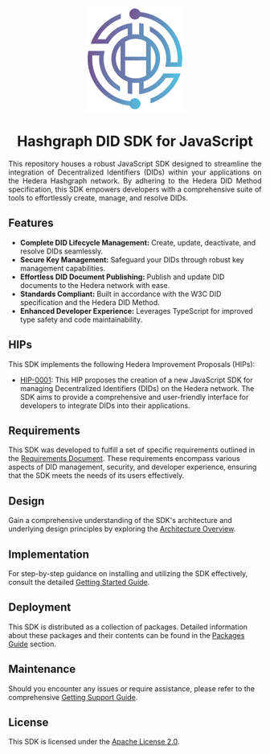 <p align="center">
  <img src="docs/modules/ROOT/images/THA-logo.png" alt="THA Logo">  
</p>

<h1 align="center">Hashgraph DID SDK for JavaScript</h1>

<p style="text-align: justify;">
This repository houses a robust JavaScript SDK designed to streamline the integration of Decentralized Identifiers (DIDs) within your applications on the Hedera Hashgraph network. By adhering to the Hedera DID Method specification, this SDK empowers developers with a comprehensive suite of tools to effortlessly create, manage, and resolve DIDs.
</p>

## Features

- **Complete DID Lifecycle Management:** Create, update, deactivate, and resolve DIDs seamlessly.
- **Secure Key Management:** Safeguard your DIDs through robust key management capabilities.
- **Effortless DID Document Publishing:** Publish and update DID documents to the Hedera network with ease.
- **Standards Compliant:** Built in accordance with the W3C DID specification and the Hedera DID Method.
- **Enhanced Developer Experience:** Leverages TypeScript for improved type safety and code maintainability.

## HIPs

This SDK implements the following Hedera Improvement Proposals (HIPs):

- [HIP-0001](https://github.com/DSRCorporation/hiero-did-sdk-js/documentation/0.0.2-alpha/01-planning/hips/hip-0001-new-did-sdk.html): This HIP proposes the creation of a new JavaScript SDK for managing Decentralized Identifiers (DIDs) on the Hedera network. The SDK aims to provide a comprehensive and user-friendly interface for developers to integrate DIDs into their applications.

## Requirements

This SDK was developed to fulfill a set of specific requirements outlined in the [Requirements Document](https://github.com/DSRCorporation/hiero-did-sdk-js/documentation/0.0.2-alpha/02-analysis/requirements/index.html). These requirements encompass various aspects of DID management, security, and developer experience, ensuring that the SDK meets the needs of its users effectively.

## Design

Gain a comprehensive understanding of the SDK's architecture and underlying design principles by exploring the <a href="https://github.com/DSRCorporation/hiero-did-sdk-js/documentation/0.0.2-alpha/03-design/01_introduction_and_goals/index.html" target="_blank">Architecture Overview</a>.

## Implementation

For step-by-step guidance on installing and utilizing the SDK effectively, consult the detailed <a href="https://github.com/DSRCorporation/hiero-did-sdk-js/documentation/0.0.2-alpha/04-implementation/guides/getting-started-guide.html" target="_blank">Getting Started Guide</a>.

<!-- ## Testing

Rigorous <a href="https://github.com/DSRCorporation/hiero-did-sdk-js/documentation/0.0.2-alpha/05-testing/acceptance-tests/index.html" target="_blank">Acceptance Tests</a> have been implemented to validate the SDK's functionality against real-world scenarios and ensure it meets user requirements. -->

## Deployment

This SDK is distributed as a collection of packages. Detailed information about these packages and their contents can be found in the <a href="https://github.com/DSRCorporation/hiero-did-sdk-js/documentation/0.0.2-alpha/06-deployment/packages/index.html" target="_blank">Packages Guide</a> section.

## Maintenance

Should you encounter any issues or require assistance, please refer to the comprehensive <a href="https://github.com/DSRCorporation/hiero-did-sdk-js/documentation/0.0.2-alpha/07-maintenance/support/getting-support-guide.html" target="_blank">Getting Support Guide</a>.

## License

This SDK is licensed under the [Apache License 2.0](LICENSE).
